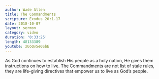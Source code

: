 ```yaml
---
author: Wade Allen
title: The Commandments
scripture: Exodus 20:1-17
date: 2018-10-07
layout: sermon
category: video
duration: '0:33:25' 
length: 48133389
youtube: zUoQv5e0SbE
---
```


As God continues to establish His people as a holy nation, He gives them instructions on how to live. The Commandments are not list of stale rules, they are life-giving directives that empower us to live as God’s people.
